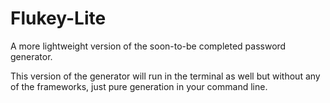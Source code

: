 # Flukey-Lite

A more lightweight version of the soon-to-be completed password generator. 

This version of the generator will run in the terminal as well but without any of the frameworks, just pure generation in your command line.
